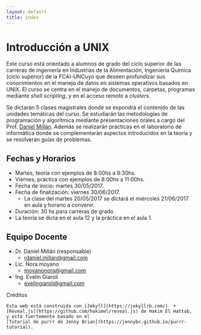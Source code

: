 ```yaml
--- 
layout: default 
title: index 
--- 
```



# Introducción a UNIX
Este curso está orientado a alumnos de grado del ciclo superior de las carreras de Ingeniería en Industrias de la Alimentación, Ingeniería Química (ciclo superior) de la FCAI-UNCuyo que deseen profundizar sus conocimientos en el manejo de datos en sistemas operativos basados en UNIX. El curso se centra en el manejo de documentos, carpetas, programas mediante *shell scripting*, y en el acceso remoto a *clusters*.

Se dictarán 5 clases magistrales donde se expondrá el contenido de las unidades temáticas del curso. 
Se estudiarán las metodologías de programación y algorítmica mediante presentaciones orales a cargo 
del Prof.  <span class="underline"><a href="https://sites.google.com/site/rdanielmillan" target="_yellow">Daniel Millán</a></span>. Además se realizarán prácticas en el laboratorio de informática donde se complementarán 
aspectos introducidos en la teoría y se resolverán guías de problemas.


## Fechas y Horarios

-  Martes, teoría con ejemplos de 8:00hs a 9:30hs.
-  Viernes, práctica con ejemplos de 8:00hs a 11:00hs.
-  Fecha de inicio: martes 30/05/2017.
-  Fecha de finalización: viernes 30/06/2017.
   -  La clase del martes 20/05/2017 se dictará el miércoles 21/06/2017 en aula y horario a convenir.
-  Duración: 30 hs para carreras de grado.
-  La teoría se dicta en el aula 12 y la práctica en el aula 1.

## Equipo Docente
-  Dr. Daniel Millán (responsable)
   -  <span class="underline">rdaniel.millan@gmail.com</span> 
-  Lic. Nora moyano
   -  <span class="underline">moyanonora@gmail.com</span> 
-  Ing. Evelin Giaroli
   -  <span class="underline">evelingiaroli@gmail.com</span> 


 Créditos

    Esta web está construida con [Jekyll](https://jekyllrb.com/)  + [Reveal.js](https://github.com/hakimel/reveal.js) de Hakim El Hattab, y está fuertemente basado en el
    [Tutorial de purrr de Jenny Brian](https://jennybc.github.io/purrr-tutorial). 

